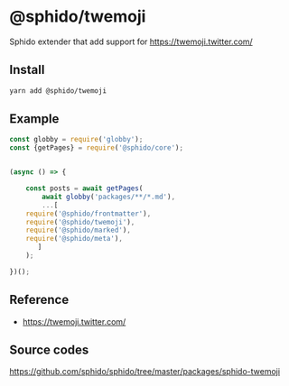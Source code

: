 # @sphido/twemoji

Sphido extender that add support for https://twemoji.twitter.com/
 
## Install

```bash
yarn add @sphido/twemoji
```

## Example

```javascript
const globby = require('globby');
const {getPages} = require('@sphido/core');


(async () => {

	const posts = await getPages(
		await globby('packages/**/*.md'),
		...[
	require('@sphido/frontmatter'),
	require('@sphido/twemoji'),
	require('@sphido/marked'),
	require('@sphido/meta'),
       ]
	);

})();
```

## Reference

* https://twemoji.twitter.com/

## Source codes

https://github.com/sphido/sphido/tree/master/packages/sphido-twemoji
